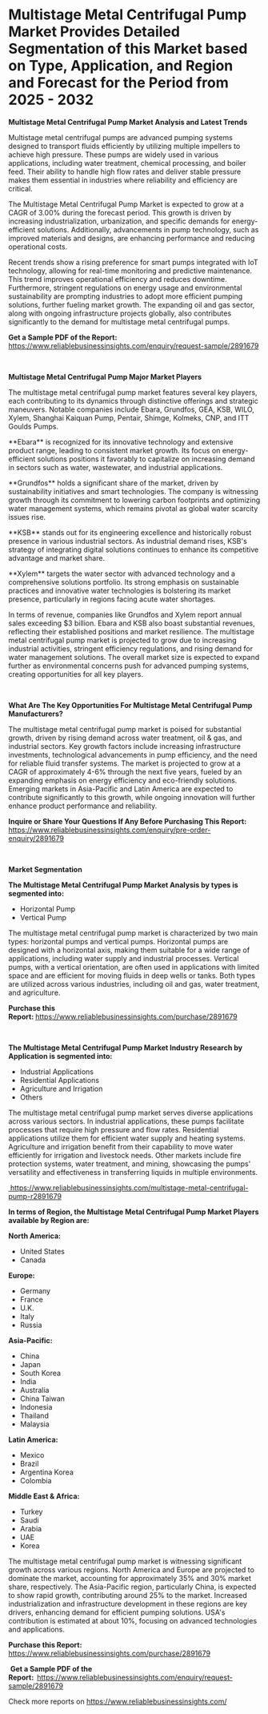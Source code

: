 <p><h1>Multistage Metal Centrifugal Pump Market Provides Detailed Segmentation of this Market based on Type, Application, and Region and Forecast for the Period from 2025 - 2032</h1></p><p><strong>Multistage Metal Centrifugal Pump Market Analysis and Latest Trends</strong></p>
<p><p>Multistage metal centrifugal pumps are advanced pumping systems designed to transport fluids efficiently by utilizing multiple impellers to achieve high pressure. These pumps are widely used in various applications, including water treatment, chemical processing, and boiler feed. Their ability to handle high flow rates and deliver stable pressure makes them essential in industries where reliability and efficiency are critical.</p><p>The Multistage Metal Centrifugal Pump Market is expected to grow at a CAGR of 3.00% during the forecast period. This growth is driven by increasing industrialization, urbanization, and specific demands for energy-efficient solutions. Additionally, advancements in pump technology, such as improved materials and designs, are enhancing performance and reducing operational costs. </p><p>Recent trends show a rising preference for smart pumps integrated with IoT technology, allowing for real-time monitoring and predictive maintenance. This trend improves operational efficiency and reduces downtime. Furthermore, stringent regulations on energy usage and environmental sustainability are prompting industries to adopt more efficient pumping solutions, further fueling market growth. The expanding oil and gas sector, along with ongoing infrastructure projects globally, also contributes significantly to the demand for multistage metal centrifugal pumps.</p></p>
<p><strong>Get a Sample PDF of the Report:&nbsp;</strong> <a href="https://www.reliablebusinessinsights.com/enquiry/request-sample/2891679?utm_campaign=3288&utm_medium=2&utm_source=Github&utm_content=ia&utm_term=14032025&utm_id=multistage-metal-centrifugal-pump">https://www.reliablebusinessinsights.com/enquiry/request-sample/2891679</a></p>
<p>&nbsp;</p>
<p><strong>Multistage Metal Centrifugal Pump Major Market Players</strong></p>
<p><p>The multistage metal centrifugal pump market features several key players, each contributing to its dynamics through distinctive offerings and strategic maneuvers. Notable companies include Ebara, Grundfos, GEA, KSB, WILO, Xylem, Shanghai Kaiquan Pump, Pentair, Shimge, Kolmeks, CNP, and ITT Goulds Pumps.</p><p>**Ebara** is recognized for its innovative technology and extensive product range, leading to consistent market growth. Its focus on energy-efficient solutions positions it favorably to capitalize on increasing demand in sectors such as water, wastewater, and industrial applications.</p><p>**Grundfos** holds a significant share of the market, driven by sustainability initiatives and smart technologies. The company is witnessing growth through its commitment to lowering carbon footprints and optimizing water management systems, which remains pivotal as global water scarcity issues rise.</p><p>**KSB** stands out for its engineering excellence and historically robust presence in various industrial sectors. As industrial demand rises, KSB's strategy of integrating digital solutions continues to enhance its competitive advantage and market share. </p><p>**Xylem** targets the water sector with advanced technology and a comprehensive solutions portfolio. Its strong emphasis on sustainable practices and innovative water technologies is bolstering its market presence, particularly in regions facing acute water shortages.</p><p>In terms of revenue, companies like Grundfos and Xylem report annual sales exceeding $3 billion. Ebara and KSB also boast substantial revenues, reflecting their established positions and market resilience. The multistage metal centrifugal pump market is projected to grow due to increasing industrial activities, stringent efficiency regulations, and rising demand for water management solutions. The overall market size is expected to expand further as environmental concerns push for advanced pumping systems, creating opportunities for all key players.</p></p>
<p>&nbsp;</p>
<p><strong>What Are The Key Opportunities For Multistage Metal Centrifugal Pump Manufacturers?</strong></p>
<p><p>The multistage metal centrifugal pump market is poised for substantial growth, driven by rising demand across water treatment, oil & gas, and industrial sectors. Key growth factors include increasing infrastructure investments, technological advancements in pump efficiency, and the need for reliable fluid transfer systems. The market is projected to grow at a CAGR of approximately 4-6% through the next five years, fueled by an expanding emphasis on energy efficiency and eco-friendly solutions. Emerging markets in Asia-Pacific and Latin America are expected to contribute significantly to this growth, while ongoing innovation will further enhance product performance and reliability.</p></p>
<p><strong>Inquire or Share Your Questions If Any Before Purchasing This Report:</strong> <a href="https://www.reliablebusinessinsights.com/enquiry/pre-order-enquiry/2891679?utm_campaign=3288&utm_medium=2&utm_source=Github&utm_content=ia&utm_term=14032025&utm_id=multistage-metal-centrifugal-pump">https://www.reliablebusinessinsights.com/enquiry/pre-order-enquiry/2891679</a></p>
<p>&nbsp;</p>
<p><strong>Market Segmentation</strong></p>
<p><strong>The Multistage Metal Centrifugal Pump Market Analysis by types is segmented into:</strong></p>
<p><ul><li>Horizontal Pump</li><li>Vertical Pump</li></ul></p>
<p><p>The multistage metal centrifugal pump market is characterized by two main types: horizontal pumps and vertical pumps. Horizontal pumps are designed with a horizontal axis, making them suitable for a wide range of applications, including water supply and industrial processes. Vertical pumps, with a vertical orientation, are often used in applications with limited space and are efficient for moving fluids in deep wells or tanks. Both types are utilized across various industries, including oil and gas, water treatment, and agriculture.</p></p>
<p><strong>Purchase this Report:&nbsp;</strong><a href="https://www.reliablebusinessinsights.com/purchase/2891679?utm_campaign=3288&utm_medium=2&utm_source=Github&utm_content=ia&utm_term=14032025&utm_id=multistage-metal-centrifugal-pump">https://www.reliablebusinessinsights.com/purchase/2891679</a></p>
<p>&nbsp;</p>
<p><strong>The Multistage Metal Centrifugal Pump Market Industry Research by Application is segmented into:</strong></p>
<p><ul><li>Industrial Applications</li><li>Residential Applications</li><li>Agriculture and Irrigation</li><li>Others</li></ul></p>
<p><p>The multistage metal centrifugal pump market serves diverse applications across various sectors. In industrial applications, these pumps facilitate processes that require high pressure and flow rates. Residential applications utilize them for efficient water supply and heating systems. Agriculture and irrigation benefit from their capability to move water efficiently for irrigation and livestock needs. Other markets include fire protection systems, water treatment, and mining, showcasing the pumps' versatility and effectiveness in transferring liquids in multiple environments.</p></p>
<p><a href="https://www.reliablebusinessinsights.com/multistage-metal-centrifugal-pump-r2891679?utm_campaign=3288&utm_medium=2&utm_source=Github&utm_content=ia&utm_term=14032025&utm_id=multistage-metal-centrifugal-pump">&nbsp;https://www.reliablebusinessinsights.com/multistage-metal-centrifugal-pump-r2891679</a></p>
<p><strong>In terms of Region, the Multistage Metal Centrifugal Pump Market Players available by Region are:</strong></p>
<p>
    <p> <strong> North America: </strong>
        <ul>
            <li>United States</li>
            <li>Canada</li>
        </ul>
        </p> 
    <p> <strong> Europe: </strong>
        <ul>
            <li>Germany</li>
            <li>France</li>
            <li>U.K.</li>
            <li>Italy</li>
            <li>Russia</li>
        </ul>
        </p> 
    <p> <strong> Asia-Pacific: </strong>
        <ul>
            <li>China</li>
            <li>Japan</li>
            <li>South Korea</li>
            <li>India</li>
            <li>Australia</li>
            <li>China Taiwan</li>
            <li>Indonesia</li>
            <li>Thailand</li>
            <li>Malaysia</li>
        </ul>
        </p> 
    <p> <strong> Latin America: </strong>
        <ul>
            <li>Mexico</li>
            <li>Brazil</li>
            <li>Argentina Korea</li>
            <li>Colombia</li>
        </ul>
        </p> 
    <p> <strong> Middle East & Africa: </strong>
        <ul>
            <li>Turkey</li>
            <li>Saudi</li>
            <li>Arabia</li>
            <li>UAE</li>
            <li>Korea</li>
        </ul>
    </p>
    </p>
<p><p>The multistage metal centrifugal pump market is witnessing significant growth across various regions. North America and Europe are projected to dominate the market, accounting for approximately 35% and 30% market share, respectively. The Asia-Pacific region, particularly China, is expected to show rapid growth, contributing around 25% to the market. Increased industrialization and infrastructure development in these regions are key drivers, enhancing demand for efficient pumping solutions. USA's contribution is estimated at about 10%, focusing on advanced technologies and applications.</p></p>
<p><strong>Purchase this Report: </strong><a href="https://www.reliablebusinessinsights.com/purchase/2891679?utm_campaign=3288&utm_medium=2&utm_source=Github&utm_content=ia&utm_term=14032025&utm_id=multistage-metal-centrifugal-pump">https://www.reliablebusinessinsights.com/purchase/2891679</a></p>
<p>&nbsp;<strong>Get a Sample PDF of the Report:&nbsp;&nbsp;</strong><a href="https://www.reliablebusinessinsights.com/enquiry/request-sample/2891679?utm_campaign=3288&utm_medium=2&utm_source=Github&utm_content=ia&utm_term=14032025&utm_id=multistage-metal-centrifugal-pump">https://www.reliablebusinessinsights.com/enquiry/request-sample/2891679</a></p>
<p><strong></strong></p>
<p>Check more reports on <a href="https://www.reliablebusinessinsights.com/?utm_campaign=3288&utm_medium=2&utm_source=Github&utm_content=ia&utm_term=14032025&utm_id=multistage-metal-centrifugal-pump">https://www.reliablebusinessinsights.com/</a></p>